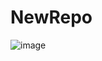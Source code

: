 # NewRepo
![image](https://github.com/HuyNguyenQuangzz/LibraryManagementSystem/assets/100860858/9f1104f4-6348-4ed6-8e43-97688da0280b)
